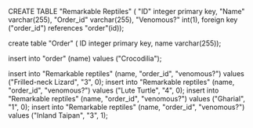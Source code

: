 CREATE TABLE "Remarkable Reptiles" (
"ID" integer primary key,
"Name" varchar(255),
"Order_id" varchar(255),
"Venomous?" int(1),
foreign key ("order_id") references "order"(id));



create table "Order" (
ID integer primary key,
name varchar(255));

insert into "order" (name) values ("Crocodilia");

 insert into "Remarkable reptiles" (name, "order_id", "venomous?") values ("Frilled-neck Lizard", "3", 0);
 insert into "Remarkable reptiles" (name, "order_id", "venomous?") values ("Lute Turtle", "4", 0);
 insert into "Remarkable reptiles" (name, "order_id", "venomous?") values ("Gharial", "1", 0);
 insert into "Remarkable reptiles" (name, "order_id", "venomous?") values ("Inland Taipan", "3", 1);